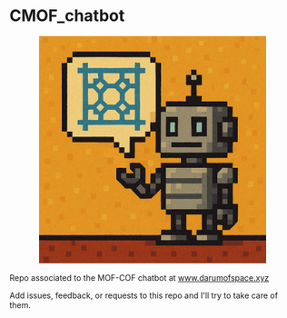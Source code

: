# CMOF_chatbot

<p align="center">
    <img src="img/bot.png" alt="img" width="400"/>
</p>

Repo associated to the MOF-COF chatbot at www.darumofspace.xyz

Add issues, feedback, or requests to this repo and I'll try to take care of them.
